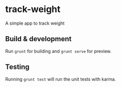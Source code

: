 # track-weight

A simple app to track weight

## Build & development

Run `grunt` for building and `grunt serve` for preview.

## Testing

Running `grunt test` will run the unit tests with karma.
